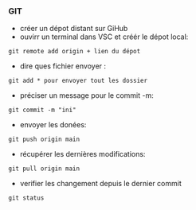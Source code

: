 ### GIT

- créer un dépot distant sur GiHub
- ouvirr un terminal dans VSC et créér le dépot local:
```
git remote add origin + lien du dépot
```
- dire ques fichier envoyer :
```
git add * pour envoyer tout les dossier 
```
- préciser un message pour le commit -m:
```
git commit -m "ini"
```
- envoyer les donées:
```
git push origin main
```
- récupérer les dernières modifications:
```
git pull origin main
```
- verifier les changement depuis le dernier commit
```
git status
```